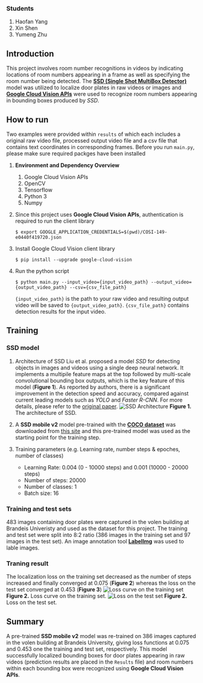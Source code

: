 ### Students
1. Haofan Yang
2. Xin Shen
3. Yumeng Zhu

## Introduction
This project involves room number recognitions in videos by indicating locations of room numbers appearing in a frame as well as specifying the room number being detected. The **[SSD (Single Shot MultiBox Detector)](https://arxiv.org/abs/1512.02325)** model was utilized to localize door plates in raw videos or images and **[Google Cloud Vision APIs](https://cloud.google.com/vision/docs/libraries?hl=zh-cn)** were used to recognize room numbers appearing in bounding boxes produced by *SSD*. 

## How to run
Two examples were provided within `results` of which each includes a original raw video file, processed output video file and a csv file that contains text coordinates in corresponding frames. Before you run `main.py`, please make sure required packges have been installed
1. **Environment and Dependency Overview**
	1. Google Cloud Vision APIs
	2. OpenCV
	3. Tensorflow
	4. Python 3
	5. Numpy

2. Since this project uses **Google Cloud Vision APIs**, authentication is required to run the client library

	`$ export GOOGLE_APPLICATION_CREDENTIALS=$(pwd)/COSI-149-e0440f419720.json` 

3. Install Google Cloud Vision client library

	`$ pip install --upgrade google-cloud-vision`

4. Run the python script

	`$ python main.py --input_video={input_video_path} --output_video={output_video_path} --csv={csv_file_path}`

	`{input_video_path}` is the path to your raw video and resulting output video will be saved to `{output_video_path}`. `{csv_file_path}` contains detection results for the input video.

## Training
### SSD model
1. Architecture of SSD
	Liu et al. proposed a model *SSD* for detecting objects in images and videos using a single deep neural network. It implements a multipile feature maps at the top followed by multi-scale convolutional bounding box outputs, which is the key feature of this model (**Figure 1**). As reported by authors, there is a significant improvement in the detection speed and accuracy, compared against current leading models such as *YOLO* and *Faster R-CNN*. For more details, please refer to the [original paper](https://arxiv.org/abs/1512.02325).
							![SSD Architecture]("/images/SSD_1.png")
							**Figure 1.** The architecture of SSD.

2. A **SSD mobile v2** model pre-trained with the **[COCO dataset](http://cocodataset.org/#home)** was downloaded from [this site](https://github.com/tensorflow/models/blob/master/research/object_detection/g3doc/detection_model_zoo.md) and this pre-trained model was used as the starting point for the training step.

3. Training parameters (e.g. Learning rate, number steps & epoches, number of classes)
	* Learning Rate: 0.004 (0 - 10000 steps) and 0.001 (10000 - 20000 steps)
	* Number of steps: 20000
	* Number of classes: 1
	* Batch size: 16

### Training and test sets
483 images containing door plates were captured in the volen building at Brandeis Univeristy and used as the dataset for this project. The training and test set were split into 8:2 ratio (386 images in the training set and 97 images in the test set). An image annotation tool **[LabelImg](https://github.com/tzutalin/labelImg)** was used to lable images.

### Traning result
The localization loss on the training set decreased as the number of steps increased and finally converged at 0.075 (**Figure 2**) whereas the loss on the test set converged at 0.453 (**Figure 3**)
							![Loss curve on the training set]("/images/loss_1.png")
							**Figure 2.** Loss curve on the training set.
							![Loss on the test set]("/images/loss_1.png")
							**Figure 2.** Loss on the test set.

## Summary
A pre-trained **SSD mobile v2** model was re-trained on 386 images captured in the volen building at Brandeis University, giving loss functions at 0.075 and 0.453 one the training and test set, respectively. This model successfully localized bounding boxes for door plates appearing in raw videos (prediction results are placed in the `Results` file) and room numbers within each bounding box were recognized using **Google Cloud Vision APIs**.
